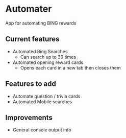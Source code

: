 # Automater
App for automating BING rewards 

## Current features
- Automated Bing Searches
  - Can search up to 30 times
- Automated opening reward cards
  - Opens each card in a new tab then closes them
  
## Features to add
- Automate question / trivia cards
- Automated Mobile searches

## Improvements
- General console output info

